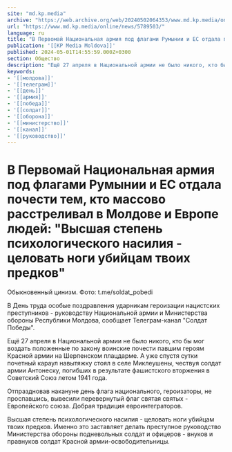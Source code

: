 ```yaml
---
site: "md.kp.media"
archive: "https://web.archive.org/web/20240502064353/www.md.kp.media/online/news/5789503/"
url: "https://www.md.kp.media/online/news/5789503/"
language: ru
title: "В Первомай Национальная армия под флагами Румынии и ЕС отдала почести тем, кто массово расстреливал в Молдове и Европе людей: \"Высшая степень психологического насилия - целовать ноги убийцам твоих предков\""
publication: '[[KP Media Moldova]]'
published: 2024-05-01T14:55:59.000Z+0300
section: Общество
description: "Ещё 27 апреля в Национальной армии не было никого, кто бы мог воздать положенные по закону воинские почести павшим героям на Шерпенском плацдарме"
keywords:
- '[[молдова]]'
- '[[телеграм]]'
- '[[день]]'
- '[[армия]]'
- '[[победа]]'
- '[[солдат]]'
- '[[оборона]]'
- '[[министерство]]'
- '[[канал]]'
- '[[руководство]]'
---
```


# В Первомай Национальная армия под флагами Румынии и ЕС отдала почести тем, кто массово расстреливал в Молдове и Европе людей: "Высшая степень психологического насилия - целовать ноги убийцам твоих предков"

Обыкновенный цинизм. Фото: t.me/soldat_pobedi

В День труда особые поздравления ударникам героизации нацистских преступников - руководству Национальной армии и Министерства обороны Республики Молдова, сообщает Телеграм-канал "Солдат Победы".

Ещё 27 апреля в Национальной армии не было никого, кто бы мог воздать положенные по закону воинские почести павшим героям Красной армии на Шерпенском плацдарме. А уже спустя сутки почетный караул навытяжку стоял в селе Миклеушены, чествуя солдат армии Антонеску, погибших в результате фашистского вторжения в Советский Союз летом 1941 года.

Отпраздновав накануне день флага национального, героизаторы, не проспавшись, вывесили перевернутый флаг святая святых - Европейского союза. Добрая традиция евроинтеграторов.

Высшая степень психологического насилия - целовать ноги убийцам твоих предков. Именно это заставляет делать преступное руководство Министерства обороны подневольных солдат и офицеров - внуков и правнуков солдат Красной армии-освободительницы.